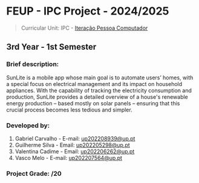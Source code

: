 # FEUP - IPC Project - 2024/2025
> Curricular Unit: IPC - [Iteração Pessoa Computador](https://sigarra.up.pt/feup/pt/UCURR_GERAL.FICHA_UC_VIEW?pv_ocorrencia_id=335832)

## 3rd Year - 1st Semester

### Brief description:

SunLite is a mobile app whose main goal is to automate users’ homes, with a special focus on electrical management and its impact on household appliances. With the capability of tracking the electricity consumption and production, SunLite provides a detailed overview  of  a  house's  renewable  energy  production  –  based  mostly  on  solar  panels  – ensuring that this crucial process becomes less tedious and simpler.

### Developed by:

1. Gabriel Carvalho - E-mail: up202208939@up.pt
2. Guilherme Silva - Email: up202205298@up.pt
3. Valentina Cadime - Email: up202206262@up.pt
4. Vasco Melo - E-mail: up202207564@up.pt

### Project Grade: /20
